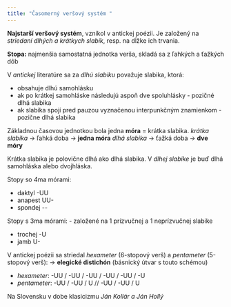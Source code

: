 ```yaml
---
title: "Časomerný veršový systém "
---
```


**Najstarší veršový systém**, vznikol v antickej poézii.
Je založený na *striedaní dlhých a krátkych slabík*, resp. na dĺžke ich trvania. 

**Stopa:** najmenšia samostatná jednotka verša, skladá sa z ľahkých a ťažkých dôb

V *antickej* literatúre sa za *dlhú slabiku* považuje slabika, ktorá:
 - obsahuje dlhú samohlásku
 - ak po krátkej samohláske následujú aspoň dve spoluhlásky - pozičné dlhá slabika
 - ak slabika spojí pred pauzou vyznačenou interpunkčným znamienkom - pozične dlhá slabika

Základnou časovou jednotkou bola jedna **móra** = krátka slabika. 
*krátka slabika* -> ľahká doba -> **jedna móra**
*dlhá slabika* -> ťažká doba -> **dve móry**

Krátka slabika je polovične dlhá ako dlhá slabika.
V *dlhej slabike* je buď dlhá samohláska alebo dvojhláska. 

Stopy so 4ma mórami:
- daktyl -UU
- anapest UU-
- spondej --

Stopy s 3ma mórami: - založené na 1 prízvučnej a 1 neprízvučnej slabike
- trochej -U
- jamb U-

V antickej poézii sa striedal *hexameter* (6-stopový verš) a *pentameter* (5-stopový verš):
-> **elegické distichón** (básnický útvar s touto schémou)
- *hexameter*: -UU / -UU / -UU / -UU / -UU / -U
- *pentameter*: -UU / -UU / U // -UU / -UU / U

Na Slovensku v dobe klasicizmu *Ján Kollár a Ján Hollý*
